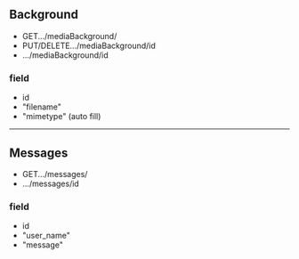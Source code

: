 ## Background

- GET.../mediaBackground/
- PUT/DELETE.../mediaBackground/id
- .../mediaBackground/id

### field
- id
- "filename"
- "mimetype" (auto fill)

---

## Messages
- GET.../messages/
- .../messages/id

### field
- id
- "user_name"
- "message"
